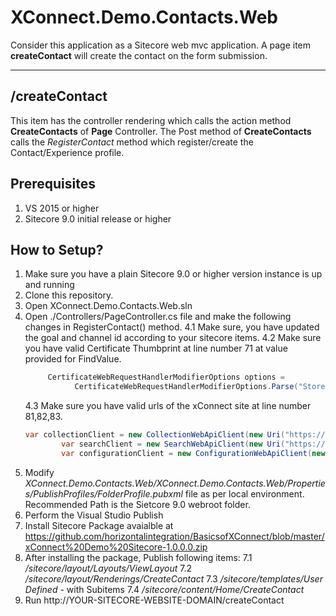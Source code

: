 # XConnect.Demo.Contacts.Web

Consider this application as a Sitecore web mvc application. A page item **createContact** will create the contact on the form submission.

---

## /createContact
This item has the controller rendering which calls the action method **CreateContacts** of **Page** Controller. The Post method of **CreateContacts** calls the *RegisterContact* method which register/create the Contact/Experience profile.

## Prerequisites
1. VS 2015 or higher
2. Sitecore 9.0 initial release or higher

## How to Setup?
1. Make sure you have a plain Sitecore 9.0 or higher version instance is up and running
2. Clone this repository.
3. Open XConnect.Demo.Contacts.Web.sln
4. Open ./Controllers/PageController.cs file and make the following changes in RegisterContact() method.
    4.1 Make sure, you have updated the goal and channel id according to your sitecore items.
    4.2 Make sure you have valid Certificate Thumbprint at line number 71 at value provided for FindValue.
    ```csharp
         CertificateWebRequestHandlerModifierOptions options =
               CertificateWebRequestHandlerModifierOptions.Parse("StoreName=My;StoreLocation=LocalMachine;FindType=FindByThumbprint;FindValue=587d948806e57cf511b37a447a2453a02dfd3686");
    ```
    4.3 Make sure you have valid urls of the xConnect site at line number 81,82,83.
    ```csharp
   var collectionClient = new CollectionWebApiClient(new Uri("https://sc9.xconnect/odata"), clientModifiers, new[] { certificateModifier });
            var searchClient = new SearchWebApiClient(new Uri("https://sc9.xconnect/odata"), clientModifiers, new[] { certificateModifier });
            var configurationClient = new ConfigurationWebApiClient(new Uri("https://sc9.xconnect/configuration"), clientModifiers, new[] { certificateModifier });
    ```
5. Modify *XConnect.Demo.Contacts.Web/XConnect.Demo.Contacts.Web/Properties/PublishProfiles/FolderProfile.pubxml* file as per local environment. Recommended Path is the Sietcore 9.0 webroot folder.
6. Perform the Visual Studio Publish
7. Install Sitecore Package avaialble at https://github.com/horizontalintegration/BasicsofXConnect/blob/master/xConnect%20Demo%20Sitecore-1.0.0.0.zip
8. After installing the package, Publish following items:
    7.1 */sitecore/layout/Layouts/ViewLayout*
    7.2 */sitecore/layout/Renderings/CreateContact*
    7.3 */sitecore/templates/User Defined*  - with Subitems
    7.4 */sitecore/content/Home/CreateContact*
9. Run http://YOUR-SITECORE-WEBSITE-DOMAIN/createContact

